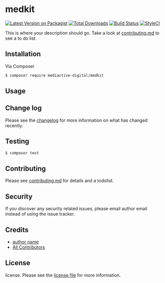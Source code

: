 # medkit

[![Latest Version on Packagist][ico-version]][link-packagist]
[![Total Downloads][ico-downloads]][link-downloads]
[![Build Status][ico-travis]][link-travis]
[![StyleCI][ico-styleci]][link-styleci]

This is where your description should go. Take a look at [contributing.md](contributing.md) to see a to do list.

## Installation

Via Composer

``` bash
$ composer require mediactive-digital/medkit
```

## Usage

## Change log

Please see the [changelog](changelog.md) for more information on what has changed recently.

## Testing

``` bash
$ composer test
```

## Contributing

Please see [contributing.md](contributing.md) for details and a todolist.

## Security

If you discover any security related issues, please email author email instead of using the issue tracker.

## Credits

- [author name][link-author]
- [All Contributors][link-contributors]

## License

license. Please see the [license file](license.md) for more information.

[ico-version]: https://img.shields.io/packagist/v/mediactive-digital/medkit.svg?style=flat-square
[ico-downloads]: https://img.shields.io/packagist/dt/mediactive-digital/medkit.svg?style=flat-square
[ico-travis]: https://img.shields.io/travis/mediactive-digital/medkit/master.svg?style=flat-square
[ico-styleci]: https://styleci.io/repos/12345678/shield

[link-packagist]: https://packagist.org/packages/mediactive-digital/medkit
[link-downloads]: https://packagist.org/packages/mediactive-digital/medkit
[link-travis]: https://travis-ci.org/mediactive-digital/medkit
[link-styleci]: https://styleci.io/repos/12345678
[link-author]: https://github.com/mediactive-digital
[link-contributors]: ../../contributors
